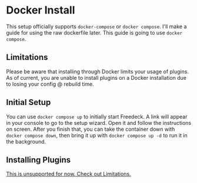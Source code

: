 # Docker Install

This setup officially supports `docker-compose` or `docker compose`. I'll make a guide for using the raw dockerfile later. This guide is going to use `docker compose`.

## Limitations

Please be aware that installing through Docker limits your usage of plugins. As of current, you are unable to install plugins on a Docker installation due to losing your config @ rebuild time.

## Initial Setup

You can use `docker compose up` to initially start Freedeck. A link will appear in your console to go to the setup wizard. Open it and follow the instructions on screen. After you finish that, you can take the container down with `docker compose down`, then bring it up with `docker compose up -d` to run it in the background.

## Installing Plugins

[This is unsupported for now. Check out Limitations.](#limitations)
